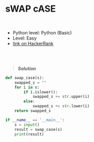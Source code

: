 # sWAP cASE

<br>

- Python level: Python (Basic)
- Level: Easy
- [link on HackerRank](https://www.hackerrank.com/challenges/swap-case/problem?isFullScreen=true)

<br>
<br>

> ***Solution***
> 

```python
def swap_case(s):
    swapped_s = ""
    for i in s:
        if i.islower():
            swapped_s += str.upper(i)
        else:
            swapped_s += str.lower(i)
    return swapped_s

if __name__ == '__main__':
    s = input()
    result = swap_case(s)
    print(result)
```